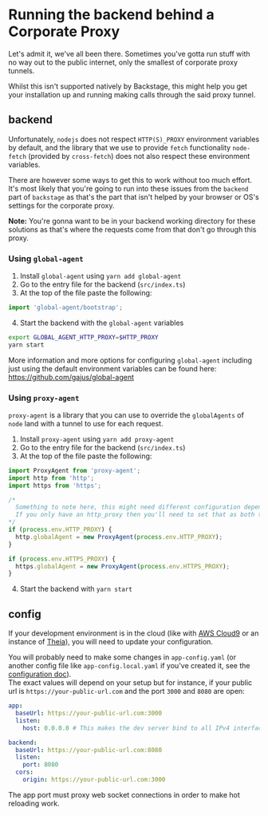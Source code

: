 # Running the backend behind a Corporate Proxy

Let's admit it, we've all been there. Sometimes you've gotta run stuff with no way out to the public internet, only the smallest of corporate proxy tunnels.

Whilst this isn't supported natively by Backstage, this might help you get your installation up and running making calls through the said proxy tunnel.

## backend

Unfortunately, `nodejs` does not respect `HTTP(S)_PROXY` environment variables by default, and the library that we use to provide `fetch` functionality `node-fetch` (provided by `cross-fetch`) does not also respect these environment variables.

There are however some ways to get this to work without too much effort. It's most likely that you're going to run into these issues from the `backend` part of `backstage` as that's the part that isn't helped by your browser or OS's settings for the corporate proxy.

**Note:** You're gonna want to be in your backend working directory for these solutions as that's where the requests come from that don't go through this proxy.

### Using `global-agent`

1. Install `global-agent` using `yarn add global-agent`
2. Go to the entry file for the backend (`src/index.ts`)
3. At the top of the file paste the following:

```ts
import 'global-agent/bootstrap';
```

4. Start the backend with the `global-agent` variables

```sh
export GLOBAL_AGENT_HTTP_PROXY=$HTTP_PROXY
yarn start
```

More information and more options for configuring `global-agent` including just using the default environment variables can be found here: https://github.com/gajus/global-agent

### Using `proxy-agent`

`proxy-agent` is a library that you can use to override the `globalAgents` of `node` land with a tunnel to use for each request.

1. Install `proxy-agent` using `yarn add proxy-agent`
2. Go to the entry file for the backend (`src/index.ts`)
3. At the top of the file paste the following:

```ts
import ProxyAgent from 'proxy-agent';
import http from 'http';
import https from 'https';

/*
  Something to note here, this might need different configuration depending on your own setup.
  If you only have an http_proxy then you'll need to set that as both the http and https globalAgent instead.
*/
if (process.env.HTTP_PROXY) {
  http.globalAgent = new ProxyAgent(process.env.HTTP_PROXY);
}

if (process.env.HTTPS_PROXY) {
  https.globalAgent = new ProxyAgent(process.env.HTTPS_PROXY);
}
```

4. Start the backend with `yarn start`

## config

If your development environment is in the cloud (like with [AWS Cloud9](https://aws.amazon.com/cloud9/) or an instance of [Theia](https://theia-ide.org/)), you will need to update your configuration.

You will probably need to make some changes in `app-config.yaml` (or another config file like `app-config.local.yaml` if you've created it, see the [configuration doc](https://backstage.io/docs/conf/#supplying-configuration)).  
The exact values will depend on your setup but for instance, if your public url is `https://your-public-url.com` and the port `3000` and `8080` are open:

```yaml
app:
  baseUrl: https://your-public-url.com:3000
  listen:
    host: 0.0.0.0 # This makes the dev server bind to all IPv4 interfaces and not just the baseUrl hostname

backend:
  baseUrl: https://your-public-url.com:8080
  listen:
    port: 8080
  cors:
    origin: https://your-public-url.com:3000
```

The app port must proxy web socket connections in order to make hot reloading work.
